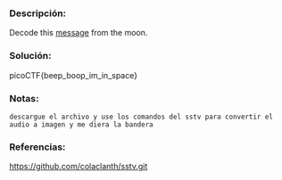 ### Descripción: 
Decode this [message](https://jupiter.challenges.picoctf.org/static/14393e18d98fedbaedbc28896d7ef31a/message.wav) from the moon.
### Solución:

picoCTF{beep_boop_im_in_space}
### Notas:
```shell
descargue el archivo y use los comandos del sstv para convertir el audio a imagen y me diera la bandera
```
### Referencias:
https://github.com/colaclanth/sstv.git
